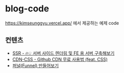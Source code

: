 # blog-code
https://kimseunggyu.vercel.app/ 에서 제공하는 예제 code

## 컨텐츠
- [SSR - 🔥💡 서버 사이드 렌더링 및 FE 용 서버 구축해보기](https://kimseunggyu.vercel.app/posts/%F0%9F%94%A5%F0%9F%92%A1-%EC%84%9C%EB%B2%84-%EC%82%AC%EC%9D%B4%EB%93%9C-%EB%A0%8C%EB%8D%94%EB%A7%81-%EB%B0%8F-FE-%EC%9A%A9-%EC%84%9C%EB%B2%84-%EA%B5%AC%EC%B6%95%ED%95%B4%EB%B3%B4%EA%B8%B0)
- [CDN-CSS - Github CDN 무료 사용법 (feat. CSS)](https://kimseunggyu.vercel.app/posts/Github-CDN-%EB%AC%B4%EB%A3%8C-%EC%82%AC%EC%9A%A9%EB%B2%95--(feat.CSS))
- [퍼널(Funnel) 만들어보기](https://kimseunggyu.vercel.app/posts/%ED%8D%BC%EB%84%90(Funnel)-%EB%A7%8C%EB%93%A4%EC%96%B4%EB%B3%B4%EA%B8%B0)
